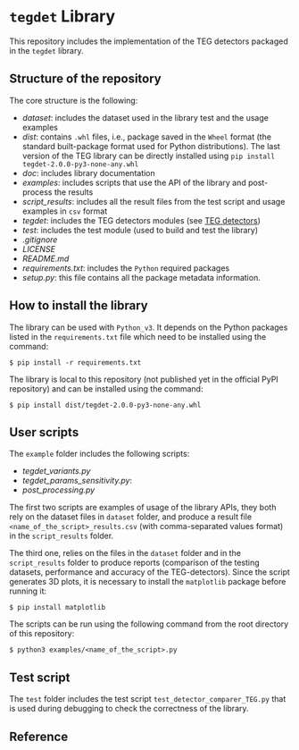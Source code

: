 # ```tegdet``` Library 
This repository includes the implementation of the TEG detectors packaged in the ```tegdet``` library.

## Structure of the repository
The core structure is the following:
- *dataset*: includes the dataset used in the library test and the usage examples
- *dist*: contains  ```.whl``` files, i.e., package saved in the ```Wheel``` format (the standard built-package format used for Python distributions). 
The last version of the TEG library can be directly installed   using ```pip install tegdet-2.0.0-py3-none-any.whl``` 
- *doc*: includes library documentation
- *examples*: includes scripts that use the API of the library and post-process the results
- *script_results*: includes all the result files from the test script and usage examples in ```csv``` format
- *tegdet*: includes the TEG detectors modules (see [TEG detectors](https://github.com/DiasporeUnizar/TEG/blob/master/doc/TEGdetectors.md))
- *test*: includes the test module (used to build and test the library)
- *.gitignore*
- *LICENSE*
- *README.md*
- *requirements.txt*: includes the ```Python``` required packages
- *setup.py*:  this file contains all the package metadata information. 
 
## How to install the library
The library can be used with ```Python_v3```.
It depends on the Python packages listed in the ```requirements.txt``` file which need to be installed using the command:

```$ pip install -r requirements.txt```

The library is local to this repository (not published yet in the official PyPI repository) and can be installed using the command:

```$ pip install dist/tegdet-2.0.0-py3-none-any.whl```


## User scripts
The ```example``` folder includes the following scripts:
 
- *tegdet_variants.py*
- *tegdet_params_sensitivity.py*: 
- *post_processing.py*

The first two scripts are examples of usage of the library APIs, they both rely on the dataset files in ```dataset``` folder, 
and produce a result file ```<name_of_the_script>_results.csv``` (with comma-separated values format) in the ```script_results``` folder.

The third one, relies on the files in the ```dataset``` folder and in the ```script_results``` folder to produce reports (comparison of the testing datasets, performance and  accuracy of the TEG-detectors).
Since the script generates 3D plots, it is necessary to install the ```matplotlib``` package before running it:

```$ pip install matplotlib```

The scripts can be run using the following command from the root directory of this repository:

```$ python3 examples/<name_of_the_script>.py```

## Test script
The ```test``` folder  includes the test script ```test_detector_comparer_TEG.py``` that is used during debugging to check the correctness of the library. 

## Reference




